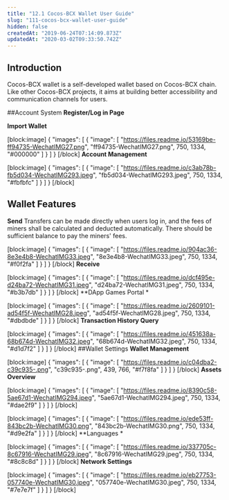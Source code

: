 ```yaml
---
title: "12.1 Cocos-BCX Wallet User Guide"
slug: "111-cocos-bcx-wallet-user-guide"
hidden: false
createdAt: "2019-06-24T07:14:09.873Z"
updatedAt: "2020-03-02T09:33:50.742Z"
---
```

## Introduction
Cocos-BCX wallet is a self-developed wallet based on Cocos-BCX chain. Like other Cocos-BCX projects, it aims at building better accessibility and communication channels for users.

##Account System
**Register/Log in Page**



**Import Wallet** 

[block:image]
{
  "images": [
    {
      "image": [
        "https://files.readme.io/53169be-ff94735-WechatIMG27.png",
        "ff94735-WechatIMG27.png",
        750,
        1334,
        "#000000"
      ]
    }
  ]
}
[/block]
**Account Management**

[block:image]
{
  "images": [
    {
      "image": [
        "https://files.readme.io/c3ab78b-fb5d034-WechatIMG293.jpeg",
        "fb5d034-WechatIMG293.jpeg",
        750,
        1334,
        "#fbfbfc"
      ]
    }
  ]
}
[/block]
## Wallet Features
**Send**
Transfers can be made directly when users log in, and the fees of miners shall be calculated and deducted automatically. There should be sufficient balance to pay the miners' fees.

[block:image]
{
  "images": [
    {
      "image": [
        "https://files.readme.io/904ac36-8e3e4b8-WechatIMG33.jpeg",
        "8e3e4b8-WechatIMG33.jpeg",
        750,
        1334,
        "#f0f2fa"
      ]
    }
  ]
}
[/block]
**Receive**

[block:image]
{
  "images": [
    {
      "image": [
        "https://files.readme.io/dcf495e-d24ba72-WechatIMG31.jpeg",
        "d24ba72-WechatIMG31.jpeg",
        750,
        1334,
        "#b3b7db"
      ]
    }
  ]
}
[/block]
**DApp Games Portal * 

[block:image]
{
  "images": [
    {
      "image": [
        "https://files.readme.io/2609101-ad54f5f-WechatIMG28.jpeg",
        "ad54f5f-WechatIMG28.jpeg",
        750,
        1334,
        "#dbdbde"
      ]
    }
  ]
}
[/block]
**Transaction History Query** 

[block:image]
{
  "images": [
    {
      "image": [
        "https://files.readme.io/451638a-68b674d-WechatIMG32.jpeg",
        "68b674d-WechatIMG32.jpeg",
        750,
        1334,
        "#d1d7f2"
      ]
    }
  ]
}
[/block]
##Wallet Settings
**Wallet Management** 

[block:image]
{
  "images": [
    {
      "image": [
        "https://files.readme.io/c04dba2-c39c935-.png",
        "c39c935-.png",
        439,
        766,
        "#f7f8fa"
      ]
    }
  ]
}
[/block]
**Assets Overview** 

[block:image]
{
  "images": [
    {
      "image": [
        "https://files.readme.io/8390c58-5ae67d1-WechatIMG294.jpeg",
        "5ae67d1-WechatIMG294.jpeg",
        750,
        1334,
        "#dae2f9"
      ]
    }
  ]
}
[/block]

[block:image]
{
  "images": [
    {
      "image": [
        "https://files.readme.io/ede53ff-843bc2b-WechatIMG30.png",
        "843bc2b-WechatIMG30.png",
        750,
        1334,
        "#d9e2fa"
      ]
    }
  ]
}
[/block]
**Languages * 

[block:image]
{
  "images": [
    {
      "image": [
        "https://files.readme.io/337705c-8c67916-WechatIMG29.jpeg",
        "8c67916-WechatIMG29.jpeg",
        750,
        1334,
        "#8c8c8d"
      ]
    }
  ]
}
[/block]
**Network Settings** 

[block:image]
{
  "images": [
    {
      "image": [
        "https://files.readme.io/eb27753-057740e-WechatIMG30.jpeg",
        "057740e-WechatIMG30.jpeg",
        750,
        1334,
        "#7e7e7f"
      ]
    }
  ]
}
[/block]